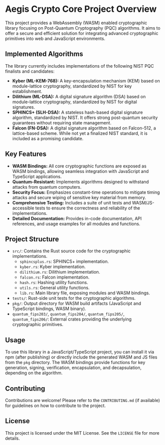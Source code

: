 # Aegis Crypto Core Project Overview

This project provides a WebAssembly (WASM) enabled cryptographic library focusing on Post-Quantum Cryptography (PQC) algorithms. It aims to offer a secure and efficient solution for integrating advanced cryptographic primitives into web and JavaScript environments.

## Implemented Algorithms

The library currently includes implementations of the following NIST PQC finalists and candidates:

*   **Kyber (ML-KEM-768):** A key-encapsulation mechanism (KEM) based on module-lattice cryptography, standardized by NIST for key establishment.
*   **Dilithium (ML-DSA):** A digital signature algorithm (DSA) based on module-lattice cryptography, standardized by NIST for digital signatures.
*   **SPHINCS+ (SLH-DSA):** A stateless hash-based digital signature algorithm, standardized by NIST. It offers strong post-quantum security guarantees without requiring state management.
*   **Falcon (FN-DSA):** A digital signature algorithm based on Falcon-512, a lattice-based scheme. While not yet a finalized NIST standard, it is included as a promising candidate.

## Key Features

*   **WASM Bindings:** All core cryptographic functions are exposed as WASM bindings, allowing seamless integration with JavaScript and TypeScript applications.
*   **Quantum-Resistant:** Implements algorithms designed to withstand attacks from quantum computers.
*   **Security Focus:** Emphasizes constant-time operations to mitigate timing attacks and secure wiping of sensitive key material from memory.
*   **Comprehensive Testing:** Includes a suite of unit tests and WASM/JS-accessible tests to ensure the correctness and reliability of the implementations.
*   **Detailed Documentation:** Provides in-code documentation, API references, and usage examples for all modules and functions.

## Project Structure

*   `src/`: Contains the Rust source code for the cryptographic implementations.
    *   `sphincsplus.rs`: SPHINCS+ implementation.
    *   `kyber.rs`: Kyber implementation.
    *   `dilithium.rs`: Dilithium implementation.
    *   `falcon.rs`: Falcon implementation.
    *   `hash.rs`: Hashing utility functions.
    *   `utils.rs`: General utility functions.
    *   `lib.rs`: Main library file, exposing modules and WASM bindings.
*   `tests/`: Rust-side unit tests for the cryptographic algorithms.
*   `pkg/`: Output directory for WASM build artifacts (JavaScript and TypeScript bindings, WASM binary).
*   `quantum_fips203/`, `quantum_fips204/`, `quantum_fips205/`, `quantum_fips206/`: External crates providing the underlying cryptographic primitives.

## Usage

To use this library in a JavaScript/TypeScript project, you can install it via npm (after publishing) or directly include the generated WASM and JS files from the `pkg` directory. The WASM bindings provide functions for key generation, signing, verification, encapsulation, and decapsulation, depending on the algorithm.

## Contributing

Contributions are welcome! Please refer to the `CONTRIBUTING.md` (if available) for guidelines on how to contribute to the project.

## License

This project is licensed under the MIT License. See the `LICENSE` file for more details.


